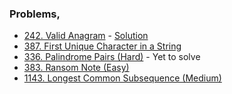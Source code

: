 ### Problems,
- [242. Valid Anagram](https://leetcode.com/problems/valid-anagram/) - [Solution](https://www.youtube.com/watch?v=Ciz7yYRlm-0)
- [387. First Unique Character in a String](https://leetcode.com/problems/first-unique-character-in-a-string/)
- [336. Palindrome Pairs (Hard)](https://leetcode.com/problems/palindrome-pairs/) - Yet to solve
- [383. Ransom Note (Easy)](https://leetcode.com/problems/ransom-note/)
- [1143. Longest Common Subsequence (Medium)](https://leetcode.com/problems/longest-common-subsequence/)
